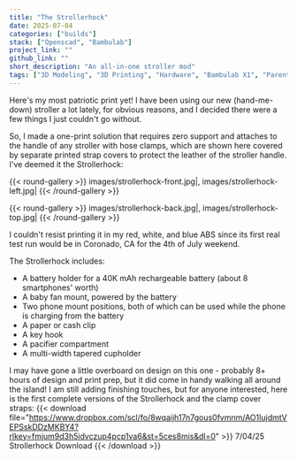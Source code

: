 ```yaml
---
title: "The Strollerhock"
date: 2025-07-04
categories: ["builds"]
stack: ["Openscad", "Bambulab"]
project_link: ""
github_link: ""
short_description: "An all-in-one stroller mod"
tags: ["3D Modeling", "3D Printing", "Hardware", "Bambulab X1", "Parenting"]
---
```


Here's my most patriotic print yet! I have been using our new (hand-me-down) stroller a lot lately, for obvious reasons, and I decided there were a few things I just couldn't go without.

So, I made a one-print solution that requires zero support and attaches to the handle of any stroller with hose clamps, which are shown here covered by separate printed strap covers to protect the leather of the stroller handle. I've deemed it the Strollerhock:

<!--more-->

{{< round-gallery >}}
images/strollerhock-front.jpg|,
images/strollerhock-left.jpg|
{{< /round-gallery >}}

{{< round-gallery >}}
images/strollerhock-back.jpg|,
images/strollerhock-top.jpg|
{{< /round-gallery >}}

I couldn't resist printing it in my red, white, and blue ABS since its first real test run would be in Coronado, CA for the 4th of July weekend.

The Strollerhock includes:

- A battery holder for a 40K mAh rechargeable battery (about 8 smartphones' worth)
- A baby fan mount, powered by the battery
- Two phone mount positions, both of which can be used while the phone is charging from the battery
- A paper or cash clip
- A key hook
- A pacifier compartment
- A multi-width tapered cupholder

I may have gone a little overboard on design on this one - probably 8+ hours of design and print prep, but it did come in handy walking all around the island! I am still adding finishing touches, but for anyone interested, here is the first complete versions of the Strollerhock and the clamp cover straps:
{{< download file="https://www.dropbox.com/scl/fo/8wqaijh17n7gous0fvmnm/AO1IujdmtVEPSskDDzMKBY4?rlkey=fmjum9d3h5idvczup4pcp1va6&st=5ces8mis&dl=0" >}}
7/04/25 Strollerhock Download
{{< /download >}}
